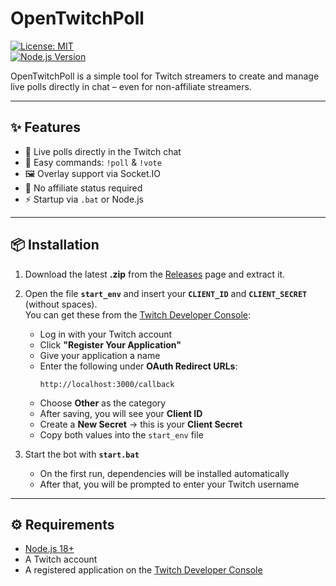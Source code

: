 # OpenTwitchPoll

[![License: MIT](https://img.shields.io/badge/License-MIT-blue.svg)](LICENSE)  
[![Node.js Version](https://img.shields.io/badge/Node.js-%3E=18-brightgreen)](https://nodejs.org/)

OpenTwitchPoll is a simple tool for Twitch streamers to create and manage live polls directly in chat – even for non-affiliate streamers.

---

## ✨ Features

- 🎉 Live polls directly in the Twitch chat  
- 📝 Easy commands: `!poll` & `!vote`  
- 🖼 Overlay support via Socket.IO  
- 🚫 No affiliate status required  
- ⚡ Startup via `.bat` or Node.js  

---

## 📦 Installation

1. Download the latest **.zip** from the [Releases](../../releases) page and extract it.  

2. Open the file **`start_env`** and insert your **`CLIENT_ID`** and **`CLIENT_SECRET`** (without spaces).  
   You can get these from the [Twitch Developer Console](https://dev.twitch.tv/console):  
   - Log in with your Twitch account  
   - Click **"Register Your Application"**  
   - Give your application a name  
   - Enter the following under **OAuth Redirect URLs**:  
     ```
     http://localhost:3000/callback
     ```  
   - Choose **Other** as the category  
   - After saving, you will see your **Client ID**  
   - Create a **New Secret** → this is your **Client Secret**  
   - Copy both values into the `start_env` file  

3. Start the bot with **`start.bat`**  
   - On the first run, dependencies will be installed automatically  
   - After that, you will be prompted to enter your Twitch username  


---

## ⚙️ Requirements

- [Node.js 18+](https://nodejs.org/)  
- A Twitch account  
- A registered application on the [Twitch Developer Console](https://dev.twitch.tv/console)  
